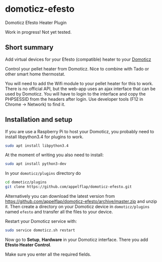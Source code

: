 # domoticz-efesto
Domoticz Efesto Heater Plugin

Work in progress! Not yet tested.

Short summary
-------------

Add virtual devices for your Efesto (compatible) heater to your [Domoticz](https://www.domoticz.com/)

Control your pellet heater from Domoticz. Nice to combine with Tado or other smart home thermostat.

You will need to add the Wifi module to your pellet heater for this to work.
There is no official API, but the web-app uses an ajax interface that can be used by Domoticz.
You will have to login to the interface and copy the PHPSESSID from the headers after login. 
Use developer tools (F12 in Chrome -> Network) to find it.

Installation and setup
----------------------

If you are use a Raspberry Pi to host your Domoticz, you probably need to install libpython3.4 for plugins to work.

```bash
sudo apt install libpython3.4
```

At the moment of writing you also need to install:

```bash
sudo apt install python3-dev
```

In your `domoticz/plugins` directory do

```bash
cd domoticz/plugins
git clone https://github.com/appelflap/domoticz-efesto.git
```

Alternatively you can download the latest version from
https://github.com/appelflap/domoticz-efesto/archive/master.zip
and unzip it. Then create a directory on your Domoticz device
in `domoticz/plugins` named `efesto` and transfer all the
files to your device.

Restart your Domoticz service with:

```bash
sudo service domoticz.sh restart
```

Now go to **Setup**, **Hardware** in your Domoticz interface. There you add
**Efesto Heater Control**.

Make sure you enter all the required fields.
